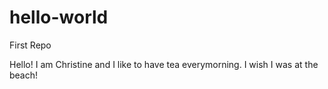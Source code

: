 # hello-world
First Repo

Hello!
I am Christine and I like to have tea everymorning.
I wish I was at the beach!
